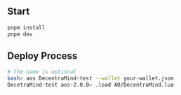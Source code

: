 ## Start

```bash
pnpm install
pnpm dev
```

## Deploy Process

```bash
# the name is optional
bash> aos DecentraMind-test --wallet your-wallet.json
DecetraMind-test aos-2.0.0> .load AO/DecentraMind.lua
```